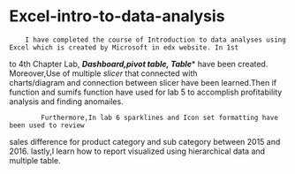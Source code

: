 # Excel-intro-to-data-analysis
        I have completed the course of Introduction to data analyses using Excel which is created by Microsoft in edx website. In 1st 
to 4th Chapter Lab,  ***Dashboard,pivot table, Table**** have been created. Moreover,Use of multiple *slicer* that connected with  
charts/diagram and connection between slicer have been learned.Then if function and sumifs function have used for lab 5 to 
accomplish profitability analysis and finding anomailes.  

            Furthermore,In lab 6 sparklines and Icon set formatting have been used to review  
sales difference  for product category and sub category between 2015 and 2016. lastly,I learn how to report 
visualized using hierarchical data and multiple table.
